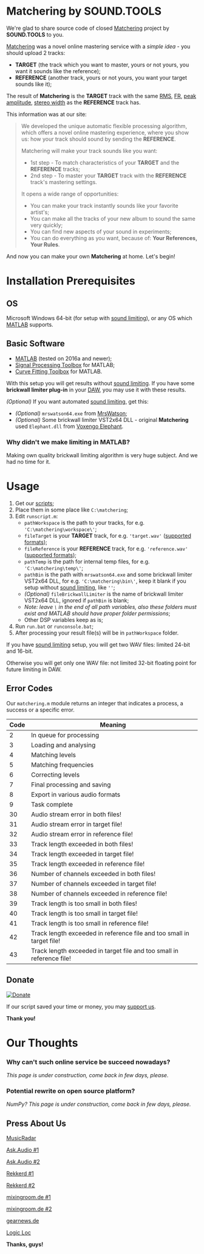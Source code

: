 # Matchering by SOUND.TOOLS

We're glad to share source code of closed [Matchering][soundtools] project by **SOUND.TOOLS** to you.

[Matchering][soundtools] was a novel online mastering service with a *simple idea* - you should upload 2 tracks: 
- **TARGET** (the track which you want to master, yours or not yours, you want it sounds like the reference);
- **REFERENCE** (another track, yours or not yours, you want your target sounds like it);

The result of **Matchering** is the **TARGET** track with the same [RMS](https://en.wikipedia.org/wiki/Root_mean_square), [FR](https://en.wikipedia.org/wiki/Frequency_response), [peak amplitude](https://en.wikipedia.org/wiki/Amplitude), [stereo width](https://en.wikipedia.org/wiki/Stereo_imaging) as the **REFERENCE** track has.

This information was at our site:
> We developed the unique automatic flexible processing algorithm, which offers a novel online mastering experience, where you show us: how your track should sound by sending the **REFERENCE**.
>
> Matchering will make your track sounds like you want:
> - 1st step - To match characteristics of your **TARGET** and the **REFERENCE** tracks;
> - 2nd step - To master your **TARGET** track with the **REFERENCE** track's mastering settings.
>
> It opens a wide range of opportunities:
> - You can make your track instantly sounds like your favorite artist's;
> - You can make all the tracks of your new album to sound the same very quickly;
> - You can find new aspects of your sound in experiments;
> - You can do everything as you want, because of: **Your References, Your Rules**.

And now you can make your own **Matchering** at home. Let's begin!

# Installation Prerequisites

## OS

Microsoft Windows 64-bit (for setup with [sound limiting][limiter]), or any OS which [MATLAB][matlab] supports.

## Basic Software

- [MATLAB][matlab] (tested on 2016a and newer);
- [Signal Processing Toolbox][sptb] for MATLAB;
- [Curve Fitting Toolbox][cftb] for MATLAB.

With this setup you will get results without [sound limiting][limiter]. If you have some **brickwall limiter plug-in** in your [DAW][daw], you may use it with these results.

*(Optional)* If you want automated [sound limiting][limiter], get this:
- *(Optional)* `mrswatson64.exe` from [MrsWatson][mrswatson];
- *(Optional)* Some brickwall limiter VST2x64 DLL - original **Matchering** used `Elephant.dll` from [Voxengo Elephant][elephant].

### Why didn't we make limiting in MATLAB?

Making own quality brickwall limiting algorithm is very huge subject. And we had no time for it.

# Usage

1. Get our [scripts][scripts];
2. Place them in some place like `C:\matchering`;
3. Edit `runscript.m`:
   - `pathWorkspace` is the path to your tracks, for e.g. `'C:\matchering\workspace\'`;
   - `fileTarget` is your **TARGET** track, for e.g. `'target.wav'` ([supported formats][supformats]);
   - `fileReference` is your **REFERENCE** track, for e.g. `'reference.wav'` ([supported formats][supformats]);
   - `pathTemp` is the path for internal temp files, for e.g. `'C:\matchering\temp\'`;
   - `pathBin` is the path with `mrswatson64.exe` and some brickwall limiter VST2x64 DLL, for e.g. `'C:\matchering\bin\'`, keep it blank if you setup without [sound limiting][limiter], like `''`;
   - *(Optional)* `fileBrickwallLimiter` is the name of brickwall limiter VST2x64 DLL, ignored if `pathBin` is blank;
   - *Note: leave `\` in the end of all path variables, also these folders must exist and MATLAB should have proper folder permissions*;
   - Other DSP variables keep as is;
4. Run `run.bat` or `runconsole.bat`;
5. After processing your result file(s) will be in `pathWorkspace` folder.

If you have [sound limiting][limiter] setup, you will get two WAV files: limited 24-bit and 16-bit.

Otherwise you will get only one WAV file: not limited 32-bit floating point for future limiting in DAW.

## Error Codes

Our `matchering.m` module returns an integer that indicates a process, a success or a specific error.

| Code | Meaning                                                               |
|------|-----------------------------------------------------------------------|
| 2    | In queue for processing                                               |
| 3    | Loading and analysing                                                 |
| 4    | Matching levels                                                       |
| 5    | Matching frequencies                                                  |
| 6    | Correcting levels                                                     |
| 7    | Final processing and saving                                           |
| 8    | Export in various audio formats                                       |
| 9    | Task complete                                                         |
| 30   | Audio stream error in both files!                                     |
| 31   | Audio stream error in target file!                                    |
| 32   | Audio stream error in reference file!                                 |
| 33   | Track length exceeded in both files!                                  |
| 34   | Track length exceeded in target file!                                 |
| 35   | Track length exceeded in reference file!                              |
| 36   | Number of channels exceeded in both files!                            |
| 37   | Number of channels exceeded in target file!                           |
| 38   | Number of channels exceeded in reference file!                        |
| 39   | Track length is too small in both files!                              |
| 40   | Track length is too small in target file!                             |
| 41   | Track length is too small in reference file!                          |
| 42   | Track length exceeded in reference file and too small in target file! |
| 43   | Track length exceeded in target file and too small in reference file! |

## Donate

[![Donate](https://img.shields.io/badge/Donate-PayPal-green.svg)][donate]

If our script saved your time or money, you may [support us][donate].

**Thank you!**

# Our Thoughts

### Why can't such online service be succeed nowadays?

*This page is under construction, come back in few days, please.*

### Potential rewrite on open source platform?

*NumPy? This page is under construction, come back in few days, please.*

## Press About Us

[MusicRadar](https://www.musicradar.com/news/tech/the-matchering-online-mastering-service-promises-to-make-your-tracks-sound-like-others-646454)

[Ask.Audio #1](https://ask.audio/articles/this-new-online-service-uses-reference-track-to-instantly-master-your-mixes)

[Ask.Audio #2](https://ask.audio/articles/sound-tools-instant-online-mastering-with-reference-matching-now-in-open-beta)

[Rekkerd #1](https://rekkerd.org/sound-tools-intros-matchering-online-mastering-service-with-matching/)

[Rekkerd #2](https://rekkerd.org/sound-tools-launches-matchering-public-beta/)

[mixingroom.de #1](http://mixingroom.de/matchering-automatisiertes-online-mastering-mit-sound-tools/)

[mixingroom.de #2](http://mixingroom.de/sound-tools-gibt-oeffentliche-beta-phase-von-online-mastering-service-matchering-bekannt/)

[gearnews.de](https://www.gearnews.de/online-mastering-sound-tools-geht-in-public-beta-phase/)

[Logic Loc](http://www.logiclocmusic.com/2017/01/05/the-matchering-online-mastering-service-promises-to-make-your-tracks-sound-like-others/)

**Thanks, guys!**

[soundtools]: https://sound.tools/
[limiter]: https://en.wikipedia.org/wiki/Limiter
[matlab]: https://www.mathworks.com/campaigns/products/trials.html?prodcode=ML
[sptb]: https://www.mathworks.com/campaigns/products/trials.html?prodcode=SG
[cftb]: https://www.mathworks.com/campaigns/products/trials.html?prodcode=CF
[daw]: https://en.wikipedia.org/wiki/Digital_audio_workstation
[mrswatson]: https://github.com/teragonaudio/MrsWatson
[elephant]: https://www.voxengo.com/product/elephant/
[scripts]: https://github.com/SOUNDTOOLS/Matchering/archive/master.zip
[supformats]: https://www.mathworks.com/help/matlab/import_export/supported-file-formats.html
[donate]: https://www.paypal.com/cgi-bin/webscr?cmd=_donations&business=HCZY8AJ9HNRGN&lc=US&item_name=SOUND%2eTOOLS%3a%20Matchering&currency_code=USD&bn=PP%2dDonationsBF%3abtn_donate_SM%2egif%3aNonHosted
